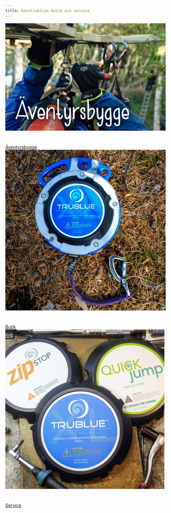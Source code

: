 ```yaml
---
title: Konstruktion butik och service
---
```


<div id="maincontainer">
    
<div class="mainsection" id="butikservicebygge">
    <div>
    <img src="/images/bygge.jpg" class="mainpic"> 
    </div>
    <div class="buttondiv" style="margin-top:40px;"> <a href="/aventyrsbygge" class="button chooserbutton">Äventyrsbygge</a></div>
</div>

<div class="mainsection" id="butikservicebygge">
    <div>
    <img src="/images/butikbild.jpg" class="mainpic"> 
    </div>
<div class="buttondiv" style="margin-top:40px;"> <a href="/butik" class="button chooserbutton">Butik</a></div>
</div>

<div class="mainsection" id="butikservicebygge">
    <div>
    <img src="/images/servicetrio.jpg" class="mainpic"> 
    </div>
    <div class="buttondiv" style="margin-top:40px;"> <a href="/service" class="button chooserbutton">Service</a></div>
</div>
</div>